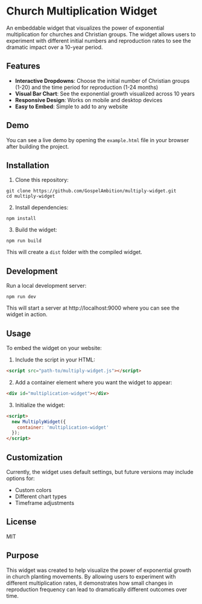 # Church Multiplication Widget

An embeddable widget that visualizes the power of exponential multiplication for churches and Christian groups. The widget allows users to experiment with different initial numbers and reproduction rates to see the dramatic impact over a 10-year period.

## Features

- **Interactive Dropdowns**: Choose the initial number of Christian groups (1-20) and the time period for reproduction (1-24 months)
- **Visual Bar Chart**: See the exponential growth visualized across 10 years
- **Responsive Design**: Works on mobile and desktop devices
- **Easy to Embed**: Simple to add to any website

## Demo

You can see a live demo by opening the `example.html` file in your browser after building the project.

## Installation

1. Clone this repository:
```
git clone https://github.com/GospelAmbition/multiply-widget.git
cd multiply-widget
```

2. Install dependencies:
```
npm install
```

3. Build the widget:
```
npm run build
```

This will create a `dist` folder with the compiled widget.

## Development

Run a local development server:

```
npm run dev
```

This will start a server at http://localhost:9000 where you can see the widget in action.

## Usage

To embed the widget on your website:

1. Include the script in your HTML:
```html
<script src="path-to/multiply-widget.js"></script>
```

2. Add a container element where you want the widget to appear:
```html
<div id="multiplication-widget"></div>
```

3. Initialize the widget:
```html
<script>
  new MultiplyWidget({
    container: 'multiplication-widget'
  });
</script>
```

## Customization

Currently, the widget uses default settings, but future versions may include options for:
- Custom colors
- Different chart types
- Timeframe adjustments

## License

MIT

## Purpose

This widget was created to help visualize the power of exponential growth in church planting movements. By allowing users to experiment with different multiplication rates, it demonstrates how small changes in reproduction frequency can lead to dramatically different outcomes over time. 